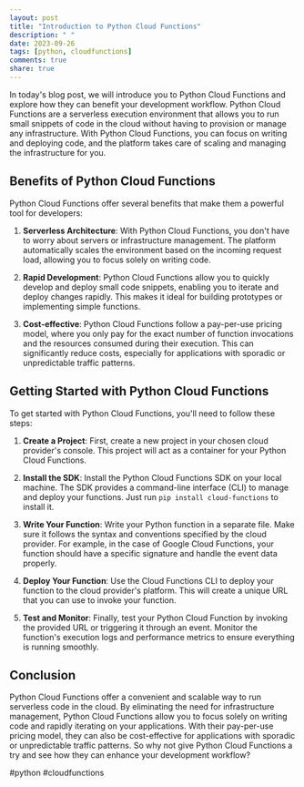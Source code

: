 ```yaml
---
layout: post
title: "Introduction to Python Cloud Functions"
description: " "
date: 2023-09-26
tags: [python, cloudfunctions]
comments: true
share: true
---
```


In today's blog post, we will introduce you to Python Cloud Functions and explore how they can benefit your development workflow. Python Cloud Functions are a serverless execution environment that allows you to run small snippets of code in the cloud without having to provision or manage any infrastructure. With Python Cloud Functions, you can focus on writing and deploying code, and the platform takes care of scaling and managing the infrastructure for you.

## Benefits of Python Cloud Functions

Python Cloud Functions offer several benefits that make them a powerful tool for developers:

1. **Serverless Architecture**: With Python Cloud Functions, you don't have to worry about servers or infrastructure management. The platform automatically scales the environment based on the incoming request load, allowing you to focus solely on writing code.

2. **Rapid Development**: Python Cloud Functions allow you to quickly develop and deploy small code snippets, enabling you to iterate and deploy changes rapidly. This makes it ideal for building prototypes or implementing simple functions.

3. **Cost-effective**: Python Cloud Functions follow a pay-per-use pricing model, where you only pay for the exact number of function invocations and the resources consumed during their execution. This can significantly reduce costs, especially for applications with sporadic or unpredictable traffic patterns.

## Getting Started with Python Cloud Functions

To get started with Python Cloud Functions, you'll need to follow these steps:

1. **Create a Project**: First, create a new project in your chosen cloud provider's console. This project will act as a container for your Python Cloud Functions.

2. **Install the SDK**: Install the Python Cloud Functions SDK on your local machine. The SDK provides a command-line interface (CLI) to manage and deploy your functions. Just run `pip install cloud-functions` to install it.

3. **Write Your Function**: Write your Python function in a separate file. Make sure it follows the syntax and conventions specified by the cloud provider. For example, in the case of Google Cloud Functions, your function should have a specific signature and handle the event data properly.

4. **Deploy Your Function**: Use the Cloud Functions CLI to deploy your function to the cloud provider's platform. This will create a unique URL that you can use to invoke your function.

5. **Test and Monitor**: Finally, test your Python Cloud Function by invoking the provided URL or triggering it through an event. Monitor the function's execution logs and performance metrics to ensure everything is running smoothly.

## Conclusion

Python Cloud Functions offer a convenient and scalable way to run serverless code in the cloud. By eliminating the need for infrastructure management, Python Cloud Functions allow you to focus solely on writing code and rapidly iterating on your applications. With their pay-per-use pricing model, they can also be cost-effective for applications with sporadic or unpredictable traffic patterns. So why not give Python Cloud Functions a try and see how they can enhance your development workflow?

#python #cloudfunctions
